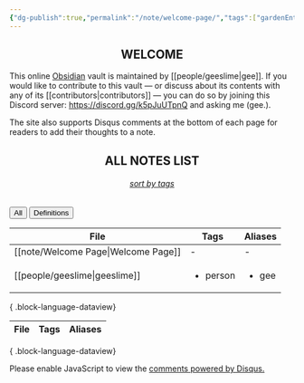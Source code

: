 ```yaml
---
{"dg-publish":true,"permalink":"/note/welcome-page/","tags":["gardenEntry"],"created":"2025-01-02T18:59:40.908-05:00","updated":"2025-01-03T17:49:39.842-05:00"}
---
```



<head>
  <meta charset="UTF-8">
  <meta name="viewport" content="width=device-width, initial-scale=1.0">
  <title>Welcome Page</title>
  <meta property="og:title" content="Welcome Page" />
  <meta property="og:type" content="website" />
  <meta property="og:image" content="https://raw.githubusercontent.com/geeslime/img/main/atlasdoodle.png" />
  <meta property="og:image:secure_url" content="https://raw.githubusercontent.com/geeslime/img/main/atlasdoodle.png" />
  <meta property="og:image:type" content="image/jpeg" />
  <meta property="og:image:width" content="688" />
  <meta property="og:image:height" content="419" />
  <meta property="og:description" content="This online Obsidian vault is maintained by gee." />
  <meta property="og:locale" content="en_US" />
  <meta property="og:url" content="https://gulch.vercel.app/welcome-page" />
  <meta property="og:site_name" content="gulch" />
</head>


<center><h2>WELCOME</h2></center>

This online <a href="https://obsidian.md/">Obsidian</a> vault is maintained by [[people/geeslime\|gee]]. If you would like to contribute to this vault — or discuss about its contents with any of its [[contributors\|contributors]] — you can do so by joining this Discord server: <a href="https://discord.gg/k5pJuUTpnQ">https://discord.gg/k5pJuUTpnQ</a> and asking me (gee.).

The site also supports Disqus comments at the bottom of each page for readers to add their thoughts to a note.

<center><h2>ALL NOTES LIST</h2></center>

<center><h6><i><u>sort by tags</u></i></h6></center>

<div class="tab">
 <button class="tablinks" onclick="openTab(event, 'All')">All</button>
 <button class="tablinks" onclick="openTab(event, 'Definitions')">Definitions</button>
</div>

<div id="All" class="tabcontent">

| File                                   | Tags                     | Aliases               |
| -------------------------------------- | ------------------------ | --------------------- |
| [[note/Welcome Page\|Welcome Page]] | \-                       | \-                    |
| [[people/geeslime\|geeslime]]       | <ul><li>person</li></ul> | <ul><li>gee</li></ul> |

{ .block-language-dataview}

</div>


<div id="Definitions" class="tabcontent">
  
 | File | Tags | Aliases |
| ---- | ---- | ------- |

{ .block-language-dataview}

</div>


<script>
    function openTab(evt, tabName) {
      var i, tabcontent, tablinks;
      tabcontent = document.getElementsByClassName("tabcontent");
      for (i = 0; i < tabcontent.length; i++) {
        tabcontent[i].classList.remove("show");
      }
      tablinks = document.getElementsByClassName("tablinks");
      for (i = 0; i < tablinks.length; i++) {
        tablinks[i].className = tablinks[i].className.replace(" active", "");
      }
      document.getElementById(tabName).classList.add("show");
      evt.currentTarget.className += " active";
    }

    document.addEventListener("DOMContentLoaded", function() {
      document.querySelector(".tab button").click();
    });
</script>


<body>
  <!-- Include Disqus comments directly in HTML -->
  <div id="disqus_thread"></div>
  <script>
      var disqus_config = function () {
          this.page.url = "https://gulch.vercel.app/welcome-page";  // Replace with your page's canonical URL variable
          this.page.identifier = "welcome-page"; // Replace with your page's unique identifier variable
      };
      (function() {  // DON'T EDIT BELOW THIS LINE
          var d = document, s = d.createElement('script');
          s.src = 'https://https-gulch-vercel-app.disqus.com/embed.js';
          s.setAttribute('data-timestamp', +new Date());
          (d.head || d.body).appendChild(s);
      })();
  </script>
  <noscript>Please enable JavaScript to view the <a href="https://disqus.com/?ref_noscript">comments powered by Disqus.</a></noscript>
</body>